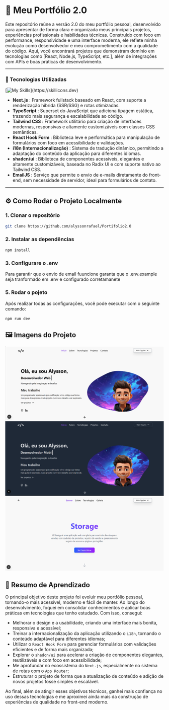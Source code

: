 # 🚀 Meu **Portfólio 2.0**

Este repositório reúne a versão 2.0 do meu portfólio pessoal, desenvolvido para apresentar de forma clara e organizada meus principais projetos, experiências profissionais e habilidades técnicas. Construído com foco em performance, responsividade e uma interface moderna, ele reflete minha evolução como desenvolvedor e meu comprometimento com a qualidade do código. Aqui, você encontrará projetos que demonstram domínio em tecnologias como [React, Node.js, TypeScript, etc.], além de integrações com APIs e boas práticas de desenvolvimento.

---

### 🚀 Tecnologias Utilizadas

[![My Skills](https://skillicons.dev/icons?i=nextjs,typescript,tailwind,)](https://skillicons.dev)

* **Next.js** : Framework fullstack baseado em React, com suporte a renderização híbrida (SSR/SSG) e rotas otimizadas.
* **TypeScript** : Superset do JavaScript que adiciona tipagem estática, trazendo mais segurança e escalabilidade ao código.
* **Tailwind CSS** : Framework utilitário para criação de interfaces modernas, responsivas e altamente customizáveis com classes CSS semânticas.
* **React Hook Form** : Biblioteca leve e performática para manipulação de formulários com foco em acessibilidade e validações.
* **i18n (Internacionalização)** : Sistema de tradução dinâmico, permitindo a adaptação do conteúdo da aplicação para diferentes idiomas.
* **shadcn/ui** : Biblioteca de componentes acessíveis, elegantes e altamente customizáveis, baseada no Radix UI e com suporte nativo ao Tailwind CSS.
* **EmailJS** : Serviço que permite o envio de e-mails diretamente do front-end, sem necessidade de servidor, ideal para formulários de contato.

---

## ⚙️ Como Rodar o Projeto Localmente

### 1. Clonar o repositório

```bash
git clone https://github.com/alyssonrafael/Portifolio2.0
```

### 2. Instalar as dependências

```bash
npm install
```

### 3. Configurare o .env

Para garantir que o envio de email fuuncione garanta que o .env.example seja tranformado em .env e configurado corretamanete

### 5. Rodar o pojeto

Após realizar todas as configurações, você pode executar com o seguinte comando:

```bash
npm run dev
```

## 🖼️ Imagens do Projeto

  <img src="public\assetsProjects\portifolio\capa.png" alt="Tela 1"/>
  <img src="public\assetsProjects\portifolio\homeDark.png" alt="Tela 2"/>
  <img src="public\assetsProjects\portifolio\homeProjeto.png" alt="Tela 3"/>


## 🧠 Resumo de Aprendizado

O principal objetivo deste projeto foi evoluir meu portfólio pessoal, tornando-o mais acessível, moderno e fácil de manter. Ao longo do desenvolvimento, foquei em consolidar conhecimentos e aplicar boas práticas em tecnologias que tenho estudado. Com isso, consegui:

* Melhorar o design e a usabilidade, criando uma interface mais bonita, responsiva e acessível;
* Treinar a internacionalização da aplicação utilizando o `i18n`, tornando o conteúdo adaptável para diferentes idiomas;
* Utilizar o `React Hook Form` para gerenciar formulários com validações eficientes e de forma mais organizada;
* Explorar o `shadcn/ui` para acelerar a criação de componentes elegantes, reutilizáveis e com foco em acessibilidade;
* Me aprofundar no ecossistema do `Next.js`, especialmente no sistema de rotas com o `App Router`;
* Estruturar o projeto de forma que a atualização de conteúdo e adição de novos projetos fosse simples e escalável.

Ao final, além de atingir esses objetivos técnicos, ganhei mais confiança no uso dessas tecnologias e me aproximei ainda mais da construção de experiências de qualidade no front-end moderno.
